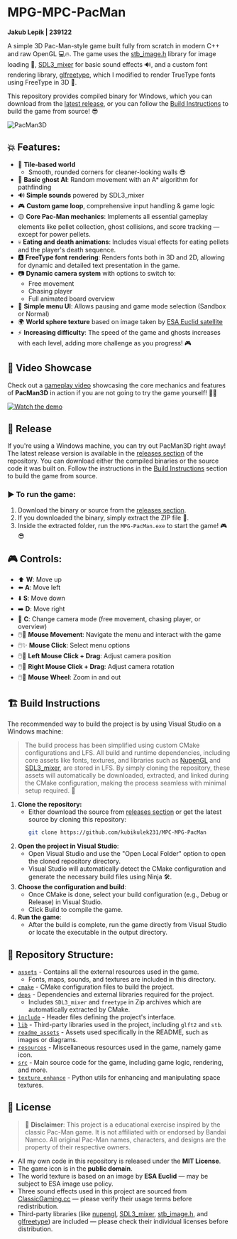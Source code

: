 # MPG-MPC-PacMan

**Jakub Lepik | 239122**

A simple 3D Pac-Man-style game built fully from scratch in modern C++ and raw OpenGL 💻🔥. The game uses the [stb_image.h](https://github.com/nothings/stb) library for image loading 📸, [SDL3_mixer](https://wiki.libsdl.org/SDL3_mixer/FrontPage) for basic sound effects 🔊, and a custom font rendering library, [glfreetype](https://github.com/benhj/glfreetype), which I modified to render TrueType fonts using FreeType in 3D 🎨.

This repository provides compiled binary for Windows, which you can download from the [latest release](https://github.com/kubikulek231/MPC-MPG-PacMan/releases/tag/v1.0.0), or you can follow the [Build Instructions](?tab=readme-ov-file#%EF%B8%8F-build-instructions) to build the game from source! 😎

![PacMan3D](readme_assets/screenshot3.png)

## 💥 Features:
- 🧱 **Tile-based world**  
  - Smooth, rounded corners for cleaner-looking walls 😎
- 👻 **Basic ghost AI**: Random movement with an A* algorithm for pathfinding
- 🔊 **Simple sounds** powered by SDL3_mixer
- 🎮 **Custom game loop**, comprehensive input handling & game logic
- 🟡 **Core Pac-Man mechanics**: Implements all essential gameplay elements like pellet collection, ghost collisions, and score tracking — except for power pellets.
- 💀 **Eating and death animations**: Includes visual effects for eating pellets and the player's death sequence.
- 🅰️ **FreeType font rendering**: Renders fonts both in 3D and 2D, allowing for dynamic and detailed text presentation in the game.
- 📷 **Dynamic camera system** with options to switch to:
  - Free movement
  - Chasing player
  - Full animated board overview
- 📜 **Simple menu UI**: Allows pausing and game mode selection (Sandbox or Normal)
- 🌍 **World sphere texture** based on image taken by [ESA Euclid satellite](https://euclid.caltech.edu/image/euclid20250319k-euclid-deep-field-fornax-preview)
- ⚡ **Increasing difficulty**: The speed of the game and ghosts increases with each level, adding more challenge as you progress! 🎮

## 🎥 Video Showcase
Check out a [gameplay video](https://youtu.be/1BpC74aqoxY) showcasing the core mechanics and features of **PacMan3D** in action if you are not going to try the game yourself! 🎥✨

[![Watch the demo](readme_assets/screenshot.png)](https://youtu.be/1BpC74aqoxY)


## 🚀 Release
If you're using a Windows machine, you can try out PacMan3D right away! The latest release version is available in the [releases section](https://github.com/kubikulek231/MPC-MPG-PacMan/releases/tag/v1.0.0) of the repository. You can download either the compiled binaries or the source code it was built on. Follow the instructions in the [Build Instructions](?tab=readme-ov-file#%EF%B8%8F-build-instructions) section to build the game from source.

### ▶️ To run the game:
1. Download the binary or source from the [releases section](https://github.com/kubikulek231/MPC-MPG-PacMan/releases/tag/v1.0.0).
2. If you downloaded the binary, simply extract the ZIP file 📂.
3. Inside the extracted folder, run the `MPG-PacMan.exe` to start the game! 🎮😎

## 🎮 Controls:
- ⬆️ **W**: Move up
- ⬅️ **A**: Move left
- ⬇️ **S**: Move down
- ➡️ **D**: Move right
- 🎥 **C**: Change camera mode (free movement, chasing player, or overview)
- 🖱️💫 **Mouse Movement**: Navigate the menu and interact with the game
- 🖱️✨ **Mouse Click**: Select menu options
- 🖱️🔄 **Left Mouse Click + Drag**: Adjust camera position
- 🖱️🔁 **Right Mouse Click + Drag**: Adjust camera rotation
- 🖱️🎯 **Mouse Wheel**: Zoom in and out

## 🏗️ Build Instructions

The recommended way to build the project is by using Visual Studio on a Windows machine:
> The build process has been simplified using custom CMake configurations and LFS. All build and runtime dependencies, including core assets like fonts, textures, and libraries such as [NupenGL](https://www.nuget.org/packages/nupengl.core) and [SDL3_mixer](https://wiki.libsdl.org/SDL3_mixer/FrontPage), are stored in LFS. By simply cloning the repository, these assets will automatically be downloaded, extracted, and linked during the CMake configuration, making the process seamless with minimal setup required. 🚀

1. **Clone the repository:**
    - Either download the source from [releases section](https://github.com/kubikulek231/MPC-MPG-PacMan/releases/tag/v1.0.0) or get the latest source by cloning this repository:
        ```bash
        git clone https://github.com/kubikulek231/MPC-MPG-PacMan
        ```
2. **Open the project in Visual Studio**:
    - Open Visual Studio and use the "Open Local Folder" option to open the cloned repository directory.
    - Visual Studio will automatically detect the CMake configuration and generate the necessary build files using Ninja 🛠️.
3. **Choose the configuration and build**:
    - Once CMake is done, select your build configuration (e.g., Debug or Release) in Visual Studio.
    - Click Build to compile the game.
4. **Run the game**:
    - After the build is complete, run the game directly from Visual Studio or locate the executable in the output directory.

## 📂 Repository Structure:
- [`assets`](assets) - Contains all the external resources used in the game.
  - Fonts, maps, sounds, and textures are included in this directory.
- [`cmake`](cmake) - CMake configuration files to build the project.
- [`deps`](deps) - Dependencies and external libraries required for the project.
  - Includes `SDL3_mixer` and `freetype` in Zip archives which are automatically extracted by CMake.
- [`include`](include) - Header files defining the project's interface.
- [`lib`](lib) - Third-party libraries used in the project, including `glft2` and `stb`.
- [`readme_assets`](readme_assets) - Assets used specifically in the README, such as images or diagrams.
- [`resources`](resources) - Miscellaneous resources used in the game, namely game icon.
- [`src`](src) - Main source code for the game, including game logic, rendering, and more.
- [`texture_enhance`](texture_enhance) - Python utils for enhancing and manipulating space textures.

## 📄 License
> 📝 **Disclaimer**: This project is a educational exercise inspired by the classic Pac-Man game. It is not affiliated with or endorsed by Bandai Namco. All original Pac-Man names, characters, and designs are the property of their respective owners.

- All my own code in this repository is released under the **MIT License**.
- The game icon is in the **public domain**.
- The world texture is based on an image by **ESA Euclid** — may be subject to ESA image use policy.
- Three sound effects used in this project are sourced from [ClassicGaming.cc](https://classicgaming.cc/classics/pac-man/sounds) — please verify their usage terms before redistribution.
- Third-party libraries (like [nupengl](https://www.nuget.org/packages/nupengl.core), [SDL3_mixer](https://wiki.libsdl.org/SDL3_mixer/FrontPage), [stb_image.h](https://github.com/nothings/stb), and [glfreetype](https://github.com/benhj/glfreetype)) are included — please check their individual licenses before distribution.
